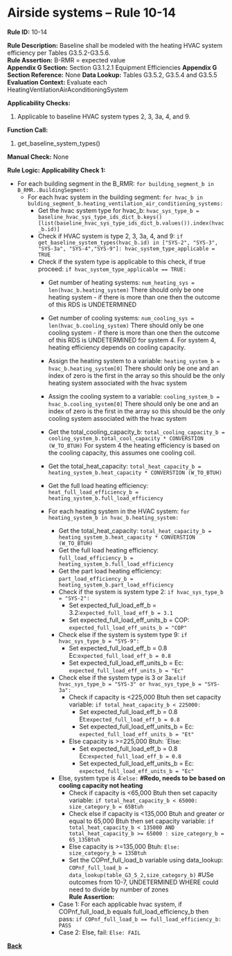 # Airside systems – Rule 10-14

**Rule ID:** 10-14
 
**Rule Description:** Baseline shall be modeled with the heating HVAC system efficiency per Tables G3.5.2-G3.5.6.    
**Rule Assertion:** B-RMR = expected value                                           
**Appendix G Section:** Section G3.1.2.1 Equipment Efficiencies
**Appendix G Section Reference:** None
**Data Lookup:** Tables G3.5.2, G3.5.4 and G3.5.5
**Evaluation Context:** Evaluate each HeatingVentilationAirAconditioningSystem  

**Applicability Checks:** 

1. Applicable to baseline HVAC system types 2, 3, 3a, 4, and 9. 

**Function Call:** 

1. get_baseline_system_types()

**Manual Check:** None

**Rule Logic:**
**Applicability Check 1:** 
- For each building segment in the B_RMR: `for building_segment_b in B_RMR..BuildingSegment:`
    - For each hvac system in the building segment: `for hvac_b in bulding_segment_b.heating_ventilation_air_conditioning_systems:`
        - Get the hvac system type for hvac_b: `hvac_sys_type_b = baseline_hvac_sys_type_ids_dict_b.keys()[list(baseline_hvac_sys_type_ids_dict_b.values()).index(hvac_b.id)]`
        - Check if HVAC system is type 2, 3, 3a, 4, and 9: `if get_baseline_system_types(hvac_b.id) in ["SYS-2", "SYS-3", "SYS-3a", "SYS-4","SYS-9"]: hvac_system_type_applicable = TRUE`
        - Check if the system type is applicable to this check, if true proceed: `if hvac_system_type_applicable == TRUE:`
            - Get number of heating systems: `num_heating_sys = len(hvac_b.heating_system)` There should only be one heating system - if there is more than one then the outcome of this RDS is UNDETERMINED
            - Get number of cooling systems: `num_cooling_sys = len(hvac_b.cooling_system)` There should only be one cooling system - if there is more than one then the outcome of this RDS is UNDETERMINED for system 4. For system 4, heating efficiency depends on cooling capacity.
            - Assign the heating system to a variable: `heating_system_b = hvac_b.heating_system[0]` There should only be one and an index of zero is the first in the array so this should be the only heating system associated with the hvac system
            - Assign the cooling system to a variable: `cooling_system_b = hvac_b.cooling_system[0]` There should only be one and an index of zero is the first in the array so this should be the only cooling system associated with the hvac system
            - Get the total_cooling_capacity_b: `total_cooling_capacity_b = cooling_system_b.total_cool_capacity * CONVERSTION (W_TO_BTUH)` For system 4 the heating efficiency is based on the cooling capacity, this assumes one cooling coil.
            - Get the total_heat_capacity: `total_heat_capacity_b = heating_system_b.heat_capacity * CONVERSTION (W_TO_BTUH)`
            - Get the full load heating efficiency: `heat_full_load_efficiency_b = heating_system_b.full_load_efficiency`
            
            
            
            
            - For each heating system in the HVAC system: `for heating_system_b in hvac_b.heating_system:`
                - Get the total_heat_capacity: `total_heat_capacity_b = heating_system_b.heat_capacity * CONVERSTION (W_TO_BTUH)`
                - Get the full load heating efficiency: `full_load_efficiency_b = heating_system_b.full_load_efficiency`
                - Get the part load heating efficiency: `part_load_efficiency_b = heating_system_b.part_load_efficiency`         
                - Check if the system is system type 2: `if hvac_sys_type_b = "SYS-2":`
                    - Set expected_full_load_eff_b = 3.2:`expected_full_load_eff_b = 3.1`
                    - Set expected_full_load_eff_units_b = COP: `expected_full_load_eff_units_b = "COP"`
                - Check else if the system is system type 9: `if hvac_sys_type_b = "SYS-9":`
                    - Set expected_full_load_eff_b = 0.8 Ec:`expected_full_load_eff_b = 0.8`
                    - Set expected_full_load_eff_units_b = Ec: `expected_full_load_eff_units_b = "Ec"`
                - Check else if the system type is 3 or 3a:`elif hvac_sys_type_b = "SYS-3" or hvac_sys_type_b = "SYS-3a":`
                    - Check if capacity is <225,000 Btuh then set capacity variable: `if total_heat_capacity_b < 225000:`
                        - Set expected_full_load_eff_b = 0.8 Et:`expected_full_load_eff_b = 0.8`
                        - Set expected_full_load_eff_units_b = Ec: `expected_full_load_eff_units_b = "Et"`
                    - Else capacity is >=225,000 Btuh: `Else: 
                        - Set expected_full_load_eff_b = 0.8 Ec:`expected_full_load_eff_b = 0.8`
                        - Set expected_full_load_eff_units_b = Ec: `expected_full_load_eff_units_b = "Ec"`   
                - Else, system type is 4:`else:` 
**#Redo, needs to be based on cooling capacity not heating**
                    - Check if capacity is <65,000 Btuh then set capacity variable: `if total_heat_capacity_b < 65000: size_category_b = 65Btuh`
                    - Check else if capacity is <135,000 Btuh and greater or equal to 65,000 Btuh then set capacity variable: `if total_heat_capacity_b < 135000 AND total_heat_capacity_b >= 65000 : size_category_b = 65_135Btuh`
                    - Else capacity is >=135,000 Btuh: `Else: size_category_b = 135Btuh`
                    - Set the COPnf_full_load_b variable using data_lookup: `COPnf_full_load_b = data_lookup(table_G3_5_2,size_category_b)`
#USe outcomes from 10-7, UNDETERMINED WHERE could need to divide by number of zones                                                         
                **Rule Assertion:**
                - Case 1: For each applicable hvac system, if COPnf_full_load_b equals full_load_efficiency_b then pass: `if COPnf_full_load_b == full_load_efficiency_b: PASS`
                - Case 2: Else, fail: `Else: FAIL` 


 **[Back](../_toc.md)**